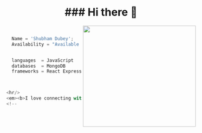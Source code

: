 
<h1 align="center"> ### Hi there 👋<span style="margin-left:'5';">
</span></h1>
<img align='right' src="https://media.giphy.com/media/f3iwJFOVOwuy7K6FFw/giphy.gif" width="300" height="270" />

```js


  Name = 'Shubham Dubey';
  Availability = "Available to hire!!"


  languages  = JavaScript
  databases  = MongoDB
  frameworks = React Express Js



<hr/>
<em><b>I love connecting with different people</b> so if you want to say <b>hi, I'll be happy to meet you more!</b> :)</em>
<!--

